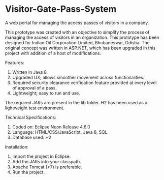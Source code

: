 # Visitor-Gate-Pass-System
A web portal for managing the access passes of visitors in a company.

This prototype was created with an objective to simplify the process of managing the access of visitors in an organization. This prototype has been designed for Indian Oil Corporation Limited, Bhubaneswar, Odisha. The original concept was written in ASP.NET, which has been upgraded in this project with addition of a host of modifications.

Features:
1. Written in Java 8.
2. Upgraded UX; allows smoother movement across functionalities.
3. Required security clearance verification feature provided at every level of approval of a pass.
4. Lightweight; easy to run and use.

The required JARs are present in the lib folder. H2 has been used as a lightweight test environment.

Technical Specifications:
1. Coded on: Eclipse Neon Release 4.6.0
2. Language: HTML/CSS/JavaScript, Java 8, SQL
3. Database used: H2

Installation: 
1. Import the project in Eclipse.
2. Add the JARs into your classpath.
3. Apache Tomcat (>7) is preferable.
4. Run the project.
